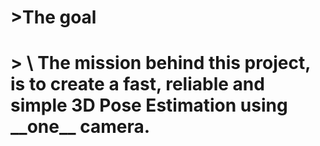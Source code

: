 <h1>>The goal<h1>> \
The mission behind this project, is to create a fast, reliable and simple 3D Pose Estimation using __one__ camera.